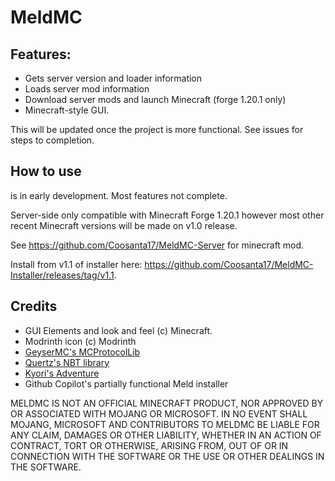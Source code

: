 # MeldMC

## Features:
- Gets server version and loader information
- Loads server mod information
- Download server mods and launch Minecraft (forge 1.20.1 only)
- Minecraft-style GUI.

This will be updated once the project is more functional. See issues for steps to completion.

## How to use

is in early development. Most features not complete. 

Server-side only compatible with Minecraft Forge 1.20.1 however most other recent Minecraft versions will be made on v1.0 release. 

See https://github.com/Coosanta17/MeldMC-Server for minecraft mod. 

Install from v1.1 of installer here: https://github.com/Coosanta17/MeldMC-Installer/releases/tag/v1.1.

## Credits

- GUI Elements and look and feel (c) Minecraft.
- Modrinth icon (c) Modrinth
- [GeyserMC's MCProtocolLib](https://github.com/GeyserMC/MCProtocolLib)
- [Quertz's NBT library](https://github.com/Querz/NBT)
- [Kyori's Adventure](https://github.com/KyoriPowered/adventure)
- Github Copilot's partially functional Meld installer

MELDMC IS NOT AN OFFICIAL MINECRAFT PRODUCT, NOR APPROVED BY OR ASSOCIATED WITH MOJANG OR MICROSOFT. IN NO EVENT SHALL MOJANG, MICROSOFT AND CONTRIBUTORS TO MELDMC BE LIABLE FOR ANY CLAIM, DAMAGES OR OTHER LIABILITY, WHETHER IN AN ACTION OF CONTRACT, TORT OR OTHERWISE, ARISING FROM, OUT OF OR IN CONNECTION WITH THE SOFTWARE OR THE USE OR OTHER DEALINGS IN THE SOFTWARE.
